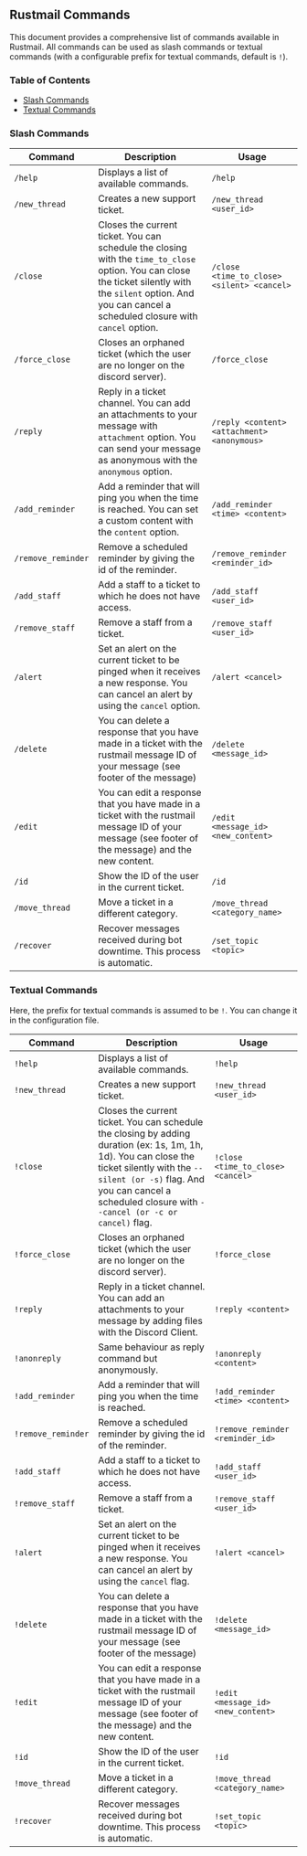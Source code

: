 ## Rustmail Commands

This document provides a comprehensive list of commands available in Rustmail. All commands can be used as slash
commands or textual commands (with a configurable prefix for textual commands, default is `!`).

### Table of Contents

- [Slash Commands](#slash-commands)
- [Textual Commands](#textual-commands)

### Slash Commands

| Command            | Description                                                                                                                                                                                                       | Usage                                       |
|--------------------|-------------------------------------------------------------------------------------------------------------------------------------------------------------------------------------------------------------------|---------------------------------------------|
| `/help`            | Displays a list of available commands.                                                                                                                                                                            | `/help`                                     |
| `/new_thread`      | Creates a new support ticket.                                                                                                                                                                                     | `/new_thread <user_id>`                     |
| `/close`           | Closes the current ticket. You can schedule the closing with the `time_to_close` option. You can close the ticket silently with the `silent` option. And you can cancel a scheduled closure with `cancel` option. | `/close <time_to_close> <silent> <cancel>`  |
| `/force_close`     | Closes an orphaned ticket (which the user are no longer on the discord server).                                                                                                                                   | `/force_close`                              |
| `/reply`           | Reply in a ticket channel. You can add an attachments to your message with `attachment` option. You can send your message as anonymous with the `anonymous` option.                                               | `/reply <content> <attachment> <anonymous>` |
| `/add_reminder`    | Add a reminder that will ping you when the time is reached. You can set a custom content with the `content` option.                                                                                               | `/add_reminder <time> <content>`            |
| `/remove_reminder` | Remove a scheduled reminder by giving the id of the reminder.                                                                                                                                                     | `/remove_reminder <reminder_id>`            |
| `/add_staff`       | Add a staff to a ticket to which he does not have access.                                                                                                                                                         | `/add_staff <user_id>`                      |
| `/remove_staff`    | Remove a staff from a ticket.                                                                                                                                                                                     | `/remove_staff <user_id>`                   |
| `/alert`           | Set an alert on the current ticket to be pinged when it receives a new response. You can cancel an alert by using the `cancel` option.                                                                            | `/alert <cancel>`                           |
| `/delete`          | You can delete a response that you have made in a ticket with the rustmail message ID of your message (see footer of the message)                                                                                 | `/delete <message_id>`                      |
| `/edit`            | You can edit a response that you have made in a ticket with the rustmail message ID of your message (see footer of the message) and the new content.                                                              | `/edit <message_id> <new_content>`          |
| `/id`              | Show the ID of the user in the current ticket.                                                                                                                                                                    | `/id`                                       |
| `/move_thread`     | Move a ticket in a different category.                                                                                                                                                                            | `/move_thread <category_name>`              |
| `/recover`         | Recover messages received during bot downtime. This process is automatic.                                                                                                                                         | `/set_topic <topic>`                        |

### Textual Commands

Here, the prefix for textual commands is assumed to be `!`. You can change it in the configuration file.

| Command            | Description                                                                                                                                                                                                                                         | Usage                              |
|--------------------|-----------------------------------------------------------------------------------------------------------------------------------------------------------------------------------------------------------------------------------------------------|------------------------------------|
| `!help`            | Displays a list of available commands.                                                                                                                                                                                                              | `!help`                            |
| `!new_thread`      | Creates a new support ticket.                                                                                                                                                                                                                       | `!new_thread <user_id>`            |
| `!close`           | Closes the current ticket. You can schedule the closing by adding duration (ex: 1s, 1m, 1h, 1d). You can close the ticket silently with the `--silent (or -s)` flag. And you can cancel a scheduled closure with `--cancel (or -c or cancel)` flag. | `!close <time_to_close> <cancel>`  |
| `!force_close`     | Closes an orphaned ticket (which the user are no longer on the discord server).                                                                                                                                                                     | `!force_close`                     |
| `!reply`           | Reply in a ticket channel. You can add an attachments to your message by adding files with the Discord Client.                                                                                                                                      | `!reply <content>`                 |
| `!anonreply`       | Same behaviour as reply command but anonymously.                                                                                                                                                                                                    | `!anonreply <content>`             |
| `!add_reminder`    | Add a reminder that will ping you when the time is reached.                                                                                                                                                                                         | `!add_reminder <time> <content>`   |
| `!remove_reminder` | Remove a scheduled reminder by giving the id of the reminder.                                                                                                                                                                                       | `!remove_reminder <reminder_id>`   |
| `!add_staff`       | Add a staff to a ticket to which he does not have access.                                                                                                                                                                                           | `!add_staff <user_id>`             |
| `!remove_staff`    | Remove a staff from a ticket.                                                                                                                                                                                                                       | `!remove_staff <user_id>`          |
| `!alert`           | Set an alert on the current ticket to be pinged when it receives a new response. You can cancel an alert by using the `cancel` flag.                                                                                                                | `!alert <cancel>`                  |
| `!delete`          | You can delete a response that you have made in a ticket with the rustmail message ID of your message (see footer of the message)                                                                                                                   | `!delete <message_id>`             |
| `!edit`            | You can edit a response that you have made in a ticket with the rustmail message ID of your message (see footer of the message) and the new content.                                                                                                | `!edit <message_id> <new_content>` |
| `!id`              | Show the ID of the user in the current ticket.                                                                                                                                                                                                      | `!id`                              |
| `!move_thread`     | Move a ticket in a different category.                                                                                                                                                                                                              | `!move_thread <category_name>`     |
| `!recover`         | Recover messages received during bot downtime. This process is automatic.                                                                                                                                                                           | `!set_topic <topic>`               |
